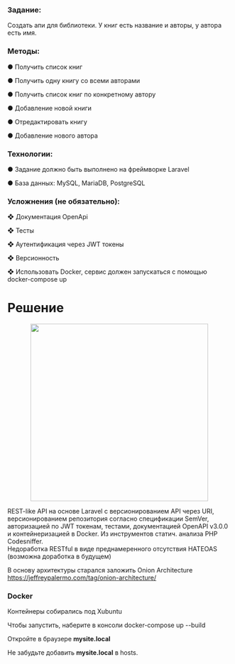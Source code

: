 ### Задание:
Создать апи для библиотеки. У книг есть название и авторы, у автора есть
имя.

### Методы:

● Получить список книг

● Получить одну книгу со всеми авторами

● Получить список книг по конкретному автору

● Добавление новой книги

● Отредактировать книгу

● Добавление нового автора

### Технологии:

● Задание должно быть выполнено на фреймворке Laravel

● База данных: MySQL, MariaDB, PostgreSQL

### Усложнения (не обязательно):

❖ Документация OpenApi

❖ Тесты

❖ Аутентификация через JWT токены

❖ Версионность

❖ Использовать Docker, сервис должен запускаться с помощью docker-compose up

# Решение
<p align="center"><a href="https://laravel.com" target="_blank"><img src="https://raw.githubusercontent.com/laravel/art/master/logo-lockup/5%20SVG/2%20CMYK/1%20Full%20Color/laravel-logolockup-cmyk-red.svg" width="400"></a></p>

REST-like API на основе Laravel с версионированием API через URI, версионированием репозитория согласно спецификации SemVer, авторизацией по JWT токенам, тестами, документацией OpenAPI v3.0.0 и контейнеризацией в Docker.
Из инструментов статич. анализа PHP Codesniffer.  
Недоработка RESTful в виде преднамеренного отсутствия HATEOAS (возможна доработка в будущем)

В основу архитектуры старался заложить Onion Architecture 
https://jeffreypalermo.com/tag/onion-architecture/

###  Docker

Контейнеры собирались под Xubuntu

Чтобы запустить, наберите в консоли docker-compose up --build

Откройте в браузере **mysite.local**

Не забудьте добавить **mysite.local** в hosts.
